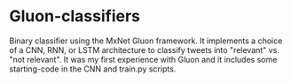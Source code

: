 # Gluon-classifiers
Binary classifier using the MxNet Gluon framework. It implements a choice of a CNN, RNN, or LSTM architecture to classify tweets into "relevant" vs. "not relevant". It was my first experience with Gluon and it includes some starting-code in the CNN and train.py scripts.
